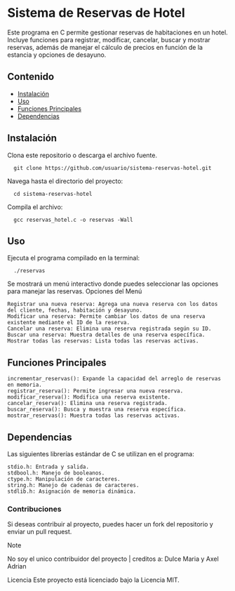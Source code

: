 # Sistema de Reservas de Hotel

Este programa en C permite gestionar reservas de habitaciones en un hotel. Incluye funciones para registrar, modificar, cancelar, buscar y mostrar reservas, además de manejar el cálculo de precios en función de la estancia y opciones de desayuno.

## Contenido
- [Instalación](#instalación)
- [Uso](#uso)
- [Funciones Principales](#funciones-principales)
- [Dependencias](#dependencias)

## Instalación

Clona este repositorio o descarga el archivo fuente.
   
      git clone https://github.com/usuario/sistema-reservas-hotel.git

Navega hasta el directorio del proyecto:

      cd sistema-reservas-hotel

Compila el archivo:

      gcc reservas_hotel.c -o reservas -Wall

## Uso

Ejecuta el programa compilado en la terminal:

      ./reservas

Se mostrará un menú interactivo donde puedes seleccionar las opciones para manejar las reservas.
Opciones del Menú

    Registrar una nueva reserva: Agrega una nueva reserva con los datos del cliente, fechas, habitación y desayuno.
    Modificar una reserva: Permite cambiar los datos de una reserva existente mediante el ID de la reserva.
    Cancelar una reserva: Elimina una reserva registrada según su ID.
    Buscar una reserva: Muestra detalles de una reserva específica.
    Mostrar todas las reservas: Lista todas las reservas activas.

## Funciones Principales

    incrementar_reservas(): Expande la capacidad del arreglo de reservas en memoria.
    registrar_reserva(): Permite ingresar una nueva reserva.
    modificar_reserva(): Modifica una reserva existente.
    cancelar_reserva(): Elimina una reserva registrada.
    buscar_reserva(): Busca y muestra una reserva específica.
    mostrar_reservas(): Muestra todas las reservas activas.

## Dependencias

Las siguientes librerías estándar de C se utilizan en el programa:

    stdio.h: Entrada y salida.
    stdbool.h: Manejo de booleanos.
    ctype.h: Manipulación de caracteres.
    string.h: Manejo de cadenas de caracteres.
    stdlib.h: Asignación de memoria dinámica.

### Contribuciones

Si deseas contribuir al proyecto, puedes hacer un fork del repositorio y enviar un pull request.
> [!NOTE]
> No soy el unico contribuidor del proyecto | creditos a: Dulce Maria y Axel Adrian

Licencia
Este proyecto está licenciado bajo la Licencia MIT.
